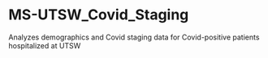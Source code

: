 # MS-UTSW_Covid_Staging
 Analyzes demographics and Covid staging data for Covid-positive patients hospitalized at UTSW
